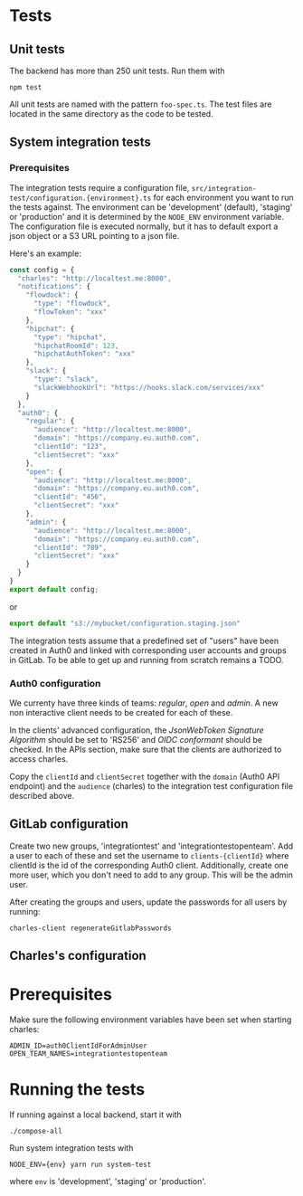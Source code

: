 # Tests

## Unit tests

The backend has more than 250 unit tests. Run them with
```shell
npm test
```

All unit tests are named with the pattern `foo-spec.ts`. The test
files are located in the same directory as the code to be tested.

## System integration tests

### Prerequisites

The integration tests require a configuration file, `src/integration-test/configuration.{environment}.ts` for each environment
you want to run the tests against. The
environment can be 'development' (default), 'staging' or 'production' and it is determined by the `NODE_ENV` environment variable.
The configuration file is executed normally, but it has to default export a json object or a S3 URL pointing to a json file.

Here's an example:
```typescript
const config = {
  "charles": "http://localtest.me:8000",
  "notifications": {
    "flowdock": {
      "type": "flowdock",
      "flowToken": "xxx"
    },
    "hipchat": {
      "type": "hipchat",
      "hipchatRoomId": 123,
      "hipchatAuthToken": "xxx"
    },
    "slack": {
      "type": "slack",
      "slackWebhookUrl": "https://hooks.slack.com/services/xxx"
    }
  },
  "auth0": {
    "regular": {
      "audience": "http://localtest.me:8000",
      "domain": "https://company.eu.auth0.com",
      "clientId": "123",
      "clientSecret": "xxx"
    },
    "open": {
      "audience": "http://localtest.me:8000",
      "domain": "https://company.eu.auth0.com",
      "clientId": "456",
      "clientSecret": "xxx"
    },
    "admin": {
      "audience": "http://localtest.me:8000",
      "domain": "https://company.eu.auth0.com",
      "clientId": "789",
      "clientSecret": "xxx"
    }
  }
}
export default config;
```
or
```typescript
export default "s3://mybucket/configuration.staging.json"
```
The integration tests assume that a predefined set of "users" have been created in Auth0 and linked with
corresponding user accounts and groups in GitLab.  To be able to get up and running from scratch remains a TODO.

### Auth0 configuration

We currenty have three kinds of teams: *regular*, *open* and *admin*.
A new non interactive client needs to be created for each of these.

In the clients' advanced configuration, the *JsonWebToken Signature Algorithm*
should be set to 'RS256' and *OIDC conformant* should be checked. In the APIs
section, make sure that the clients are authorized to access charles.

Copy the `clientId` and `clientSecret` together with the `domain` (Auth0 API endpoint) and the `audience` (charles)
to the integration test configuration file described above.

## GitLab configuration

Create two new groups, 'integrationtest' and 'integrationtestopenteam'.
Add a user to each of these and set the username to `clients-{clientId}` where clientId
is the id of the corresponding Auth0 client. Additionally, create one more user, which
you don't need to add to any group. This will be the admin user.

After creating the groups and users, update the passwords for all users
by running:

```shell
charles-client regenerateGitlabPasswords
```

## Charles's configuration

# Prerequisites
Make sure the following environment variables have been set when starting charles:

```shell
ADMIN_ID=auth0ClientIdForAdminUser
OPEN_TEAM_NAMES=integrationtestopenteam
```

# Running the tests

If running against a local backend, start it with
```shell
./compose-all
```

Run system integration tests with
```shell
NODE_ENV={env} yarn run system-test
```
where `env` is 'development', 'staging' or 'production'.
